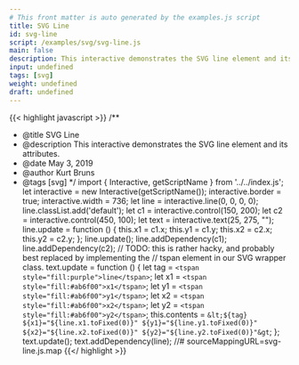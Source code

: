 ```yaml
---
# This front matter is auto generated by the examples.js script
title: SVG Line
id: svg-line
script: /examples/svg/svg-line.js
main: false
description: This interactive demonstrates the SVG line element and its attributes.
input: undefined
tags: [svg]
weight: undefined
draft: undefined
---
```


{{< highlight javascript >}}
/**
* @title SVG Line
* @description This interactive demonstrates the SVG line element and its attributes.
* @date May 3, 2019
* @author Kurt Bruns
* @tags [svg]
*/
import { Interactive, getScriptName } from '../../index.js';
let interactive = new Interactive(getScriptName());
interactive.border = true;
interactive.width = 736;
let line = interactive.line(0, 0, 0, 0);
line.classList.add('default');
let c1 = interactive.control(150, 200);
let c2 = interactive.control(450, 100);
let text = interactive.text(25, 275, "");
line.update = function () {
    this.x1 = c1.x;
    this.y1 = c1.y;
    this.x2 = c2.x;
    this.y2 = c2.y;
};
line.update();
line.addDependency(c1);
line.addDependency(c2);
// TODO: this is rather hacky, and probably best replaced by implementing the
// tspan element in our SVG wrapper class.
text.update = function () {
    let tag = `<tspan style="fill:purple">line</tspan>`;
    let x1 = `<tspan style="fill:#ab6f00">x1</tspan>`;
    let y1 = `<tspan style="fill:#ab6f00">y1</tspan>`;
    let x2 = `<tspan style="fill:#ab6f00">x2</tspan>`;
    let y2 = `<tspan style="fill:#ab6f00">y2</tspan>`;
    this.contents = `&lt;${tag} ${x1}="${line.x1.toFixed(0)}"
                              ${y1}="${line.y1.toFixed(0)}"
                              ${x2}="${line.x2.toFixed(0)}"
                              ${y2}="${line.y2.toFixed(0)}"&gt`;
};
text.update();
text.addDependency(line);
//# sourceMappingURL=svg-line.js.map
{{</ highlight >}}

